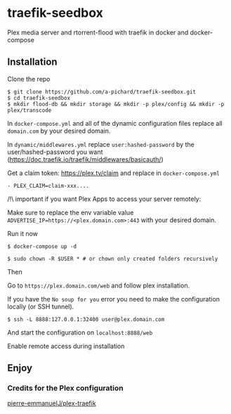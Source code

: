 # traefik-seedbox

Plex media server and rtorrent-flood with traefik in docker and docker-compose

## Installation

Clone the repo
```Shell
$ git clone https://github.com/a-pichard/traefik-seedbox.git
$ cd traefik-seedbox
$ mkdir flood-db && mkdir storage && mkdir -p plex/config && mkdir -p plex/transcode
```

In `docker-compose.yml`  and all of the dynamic configuration files replace all `domain.com` by your desired domain.

In `dynamic/middlewares.yml` replace `user:hashed-password` by the user/hashed-password you want (https://doc.traefik.io/traefik/middlewares/basicauth/)

Get a claim token: https://plex.tv/claim and replace in `docker-compose.yml` 

`- PLEX_CLAIM=claim-xxx....`

/!\ important if you want Plex Apps to access your server remotely:

Make sure to replace the env variable value `ADVERTISE_IP=https://<plex.domain.com>:443` with your desired domain.

Run it now

```Shell
$ docker-compose up -d
```

```Shell
$ sudo chown -R $USER * # or chown only created folders recursively 
```

Then

Go to `https://plex.domain.com/web` and follow plex installation.

If you have the `No soup for you` error you need to make the configuration locally (or SSH tunnel).
```Shell
$ ssh -L 8888:127.0.0.1:32400 user@plex.domain.com
```
And start the configuration on `localhost:8888/web`

Enable remote access during installation

## Enjoy

### Credits for the Plex configuration
[pierre-emmanuelJ/plex-traefik](https://github.com/pierre-emmanuelJ/plex-traefik)

